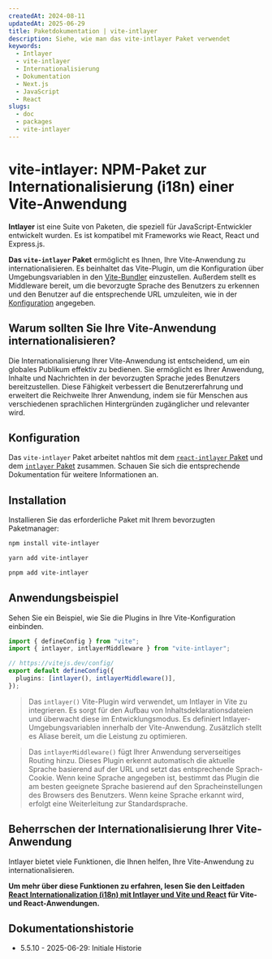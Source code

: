 ```yaml
---
createdAt: 2024-08-11
updatedAt: 2025-06-29
title: Paketdokumentation | vite-intlayer
description: Siehe, wie man das vite-intlayer Paket verwendet
keywords:
  - Intlayer
  - vite-intlayer
  - Internationalisierung
  - Dokumentation
  - Next.js
  - JavaScript
  - React
slugs:
  - doc
  - packages
  - vite-intlayer
---
```


# vite-intlayer: NPM-Paket zur Internationalisierung (i18n) einer Vite-Anwendung

**Intlayer** ist eine Suite von Paketen, die speziell für JavaScript-Entwickler entwickelt wurden. Es ist kompatibel mit Frameworks wie React, React und Express.js.

**Das `vite-intlayer` Paket** ermöglicht es Ihnen, Ihre Vite-Anwendung zu internationalisieren. Es beinhaltet das Vite-Plugin, um die Konfiguration über Umgebungsvariablen in den [Vite-Bundler](https://vitejs.dev/guide/why.html#why-bundle-for-production) einzustellen. Außerdem stellt es Middleware bereit, um die bevorzugte Sprache des Benutzers zu erkennen und den Benutzer auf die entsprechende URL umzuleiten, wie in der [Konfiguration](https://github.com/aymericzip/intlayer/blob/main/docs/docs/de/configuration.md) angegeben.

## Warum sollten Sie Ihre Vite-Anwendung internationalisieren?

Die Internationalisierung Ihrer Vite-Anwendung ist entscheidend, um ein globales Publikum effektiv zu bedienen. Sie ermöglicht es Ihrer Anwendung, Inhalte und Nachrichten in der bevorzugten Sprache jedes Benutzers bereitzustellen. Diese Fähigkeit verbessert die Benutzererfahrung und erweitert die Reichweite Ihrer Anwendung, indem sie für Menschen aus verschiedenen sprachlichen Hintergründen zugänglicher und relevanter wird.

## Konfiguration

Das `vite-intlayer` Paket arbeitet nahtlos mit dem [`react-intlayer` Paket](https://github.com/aymericzip/intlayer/blob/main/docs/docs/de/packages/react-intlayer/index.md) und dem [`intlayer` Paket](https://github.com/aymericzip/intlayer/blob/main/docs/docs/de/packages/intlayer/index.md) zusammen. Schauen Sie sich die entsprechende Dokumentation für weitere Informationen an.

## Installation

Installieren Sie das erforderliche Paket mit Ihrem bevorzugten Paketmanager:

```bash packageManager="npm"
npm install vite-intlayer
```

```bash packageManager="yarn"
yarn add vite-intlayer
```

```bash packageManager="pnpm"
pnpm add vite-intlayer
```

## Anwendungsbeispiel

Sehen Sie ein Beispiel, wie Sie die Plugins in Ihre Vite-Konfiguration einbinden.

```typescript fileName="vite.config.ts"
import { defineConfig } from "vite";
import { intlayer, intlayerMiddleware } from "vite-intlayer";

// https://vitejs.dev/config/
export default defineConfig({
  plugins: [intlayer(), intlayerMiddleware()],
});
```

> Das `intlayer()` Vite-Plugin wird verwendet, um Intlayer in Vite zu integrieren. Es sorgt für den Aufbau von Inhaltsdeklarationsdateien und überwacht diese im Entwicklungsmodus. Es definiert Intlayer-Umgebungsvariablen innerhalb der Vite-Anwendung. Zusätzlich stellt es Aliase bereit, um die Leistung zu optimieren.

> Das `intlayerMiddleware()` fügt Ihrer Anwendung serverseitiges Routing hinzu. Dieses Plugin erkennt automatisch die aktuelle Sprache basierend auf der URL und setzt das entsprechende Sprach-Cookie. Wenn keine Sprache angegeben ist, bestimmt das Plugin die am besten geeignete Sprache basierend auf den Spracheinstellungen des Browsers des Benutzers. Wenn keine Sprache erkannt wird, erfolgt eine Weiterleitung zur Standardsprache.

## Beherrschen der Internationalisierung Ihrer Vite-Anwendung

Intlayer bietet viele Funktionen, die Ihnen helfen, Ihre Vite-Anwendung zu internationalisieren.

**Um mehr über diese Funktionen zu erfahren, lesen Sie den Leitfaden [React Internationalization (i18n) mit Intlayer und Vite und React](https://github.com/aymericzip/intlayer/blob/main/docs/docs/de/intlayer_with_vite+react.md) für Vite- und React-Anwendungen.**

## Dokumentationshistorie

- 5.5.10 - 2025-06-29: Initiale Historie
